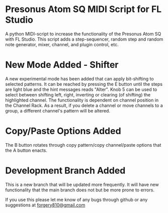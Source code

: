 # Presonus Atom SQ MIDI Script for FL Studio 

A python MIDI-script to increase the functionality of the Presonus Atom SQ with FL Studio. This script adds a step-sequencer, random step and random note generator, mixer, channel, and plugin control, etc.

# New Mode Added - Shifter

A new experimental mode has been added that can apply bit-shifting to selected patterns. It can be reached by pressing the E button until the steps are light blue and the hint messages reads "Alter". Knob 5 can be used to select between shifting left, right, inverting or clearing (of shifting) the highlighted channel. The functionality is dependent on channel position in the Channel Rack. As a result, if you delete a channel or move channels to a group, a different channel's pattern will be altered.

# Copy/Paste Options Added
The B button rotates through copy pattern/copy channel/paste options that the A button enacts. 

# Development Branch Added

This is a new branch that will be updated more frequently. It will have new functionality that the main branch does not but be more prone to errors.

If you use this please let me know of any bugs through github or any suggestions at forgery810@gmail.com


